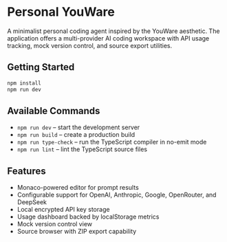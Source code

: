 # Personal YouWare

A minimalist personal coding agent inspired by the YouWare aesthetic. The application offers a multi-provider AI coding workspace with API usage tracking, mock version control, and source export utilities.

## Getting Started

```bash
npm install
npm run dev
```

## Available Commands

- `npm run dev` – start the development server
- `npm run build` – create a production build
- `npm run type-check` – run the TypeScript compiler in no-emit mode
- `npm run lint` – lint the TypeScript source files

## Features

- Monaco-powered editor for prompt results
- Configurable support for OpenAI, Anthropic, Google, OpenRouter, and DeepSeek
- Local encrypted API key storage
- Usage dashboard backed by localStorage metrics
- Mock version control view
- Source browser with ZIP export capability
